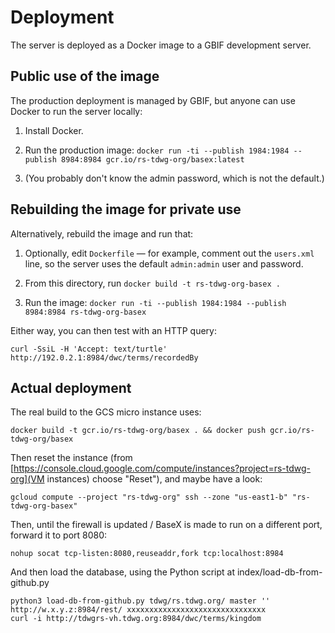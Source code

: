 # Deployment

The server is deployed as a Docker image to a GBIF development server.

## Public use of the image

The production deployment is managed by GBIF, but anyone can use Docker to run the server locally:

1. Install Docker.

2. Run the production image: `docker run -ti --publish 1984:1984 --publish 8984:8984 gcr.io/rs-tdwg-org/basex:latest`

3. (You probably don't know the admin password, which is not the default.)

## Rebuilding the image for private use

Alternatively, rebuild the image and run that:

1. Optionally, edit `Dockerfile` — for example, comment out the `users.xml` line, so the server uses the default `admin:admin` user and password.

2. From this directory, run `docker build -t rs-tdwg-org-basex .`

3. Run the image: `docker run -ti --publish 1984:1984 --publish 8984:8984 rs-tdwg-org-basex`

Either way, you can then test with an HTTP query:

```
curl -SsiL -H 'Accept: text/turtle' http://192.0.2.1:8984/dwc/terms/recordedBy
```

## Actual deployment

The real build to the GCS micro instance uses:
```
docker build -t gcr.io/rs-tdwg-org/basex . && docker push gcr.io/rs-tdwg-org/basex
```
Then reset the instance (from [https://console.cloud.google.com/compute/instances?project=rs-tdwg-org](VM instances) choose "Reset"), and maybe have a look:
```
gcloud compute --project "rs-tdwg-org" ssh --zone "us-east1-b" "rs-tdwg-org-basex"
```

Then, until the firewall is updated / BaseX is made to run on a different port, forward it to port 8080:
```
nohup socat tcp-listen:8080,reuseaddr,fork tcp:localhost:8984
```

And then load the database, using the Python script at index/load-db-from-github.py

```
python3 load-db-from-github.py tdwg/rs.tdwg.org/ master '' http://w.x.y.z:8984/rest/ xxxxxxxxxxxxxxxxxxxxxxxxxxxxxxx
curl -i http://tdwgrs-vh.tdwg.org:8984/dwc/terms/kingdom
```
